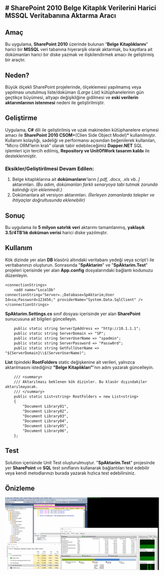 ## # SharePoint 2010 Belge Kitaplık Verilerini Harici MSSQL Veritabanına Aktarma Aracı

## Amaç
Bu uygulama, **SharePoint 2010** üzerinde bulunan “**Belge Kitaplıklarını**” harici bir **MSSQL** veri tabanına hiyerarşik olarak aktarmak, bu kayıtlara ait dokümanları harici bir diske yazmak ve ilişkilendirmek amacı ile geliştirmiş bir araçtır.

## Neden?
Büyük ölçekli SharePoint projelerinde, ölçeklemesi yapılmamış veya yapılması unutulmuş liste/doküman *(Large List)* kütüphanelerinin gün geçtikçe büyümesi, altyapı değişikliğine gidilmesi ve **eski verilerin aktarımlarının istenmesi** nedeni ile geliştirilmiştir.

## Geliştirme
Uygulama, **C#** dili ile geliştirilmiş ve uzak makineden kütüphanelere erişmesi amacı ile **SharePoint 2010 CSOM***(Clien Side Object Model)* kullanılmıştır. Kullanım kolaylığı, sadeliği ve performansı açısından beğenilerek kullanılan, “Micro ORM’lerin kralı” olarak tabir edebileceğimiz **Dapper.NET** SQL işlemleri için tercih edilmiş, **Repository ve UnitOfWork tasarım kalıbı** ile desteklenmiştir.

### Eksikler/Geliştirilmesi Devam Edilen:
1. Belge kitaplıklarına ait **dokümanların**'ların *[.pdf, .docx, .xls vb..]* aktarımları. *(Bu adım, dokümanları farklı senaryoya tabi tutmak zorunda kalındığı için eklenmedi.)* 
2. Dokümanlara ait versiyon aktarımları. *(İlerleyen zamanlarda talepler ve ihtiyaçlar doğrultusunda eklenebilir)*

## Sonuç
Bu uygulama ile **5 milyon satırlık veri** aktarımı tamamlanmış, **yaklaşık 3.5/4TB’lık doküman verisi** harici diske yazılmıştır.

## Kullanım
Kök dizinde yer alan **DB** klasörü altındaki veritabanı yedeği veya script'i ile veritabanınızı oluşturun. Sonrasında "**SpAktarim**" ve "**SpAktarim.Test**" projeleri içerisinde yer alan **App.config** dosyalarındaki bağlantı kodunuzu düzenleyin.

```
<connectionStrings>
	<add name="LocalDb" connectionString="Server=.;Database=SpAktarim;User Id=sa;Password=123456;" providerName="System.Data.SqlClient" />
</connectionStrings>
```

**SpAktarim.Settings.cs** sınıf dosyası içerisinde yer alan **SharePoint** sunucusuna ait bilgileri güncelleyin.

```
	public static string ServerIpAddress => "http://10.1.1.1";
	public static string ServerDomain => "SP";
	public static string ServerUserName => "spadmin";
	public static string ServerPassword => "Passw0rd";
	public static string GetFullUserName => "${ServerDomain}\\$(ServerUserName)";
```

**List<string>** tipindeki **RootFolders** static değişkenine ait verileri, yalnızca aktarılmasını istediğiniz **"Belge Kitaplıkları"**'nın adını yazarak güncelleyin.

```
    /// <summary>
    /// Aktarılması beklenen kök dizinler. Bu klasör dışındakiler aktarılmayacak.
    /// </summary>
    public static List<string> RootFolders = new List<string>
    {
        "Document Library01",
        "Document Library02",
        "Document Library03",
        "Document Library04",
        "Document Library05",
        "Document Library06",
    };
```

## Test
Solution içerisinde Unit Test oluşturulmuştur. "**SpAktarim.Test**" projesinde yer **SharePoint** ve **SQL** test sınıflarını kullanarak bağlantıları test edebilir veya kendi metodlarınızı burada yazarak hızlıca test edebilirsiniz.

## Önizleme
![SharePoint 2010 Belge Kitaplık Verilerini Harici MSSQL Veritabanına Aktarma Aracı](https://raw.githubusercontent.com/tahaipek/SharePoint2010ExportToExternalDb/master/Preview.gif)

